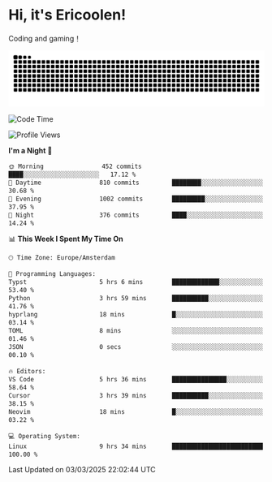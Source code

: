 # Hi, it's Ericoolen!
Coding and gaming！

<picture>
  <source media="(prefers-color-scheme: dark)" srcset="https://raw.githubusercontent.com/Eric-Song-Nop/Eric-Song-Nop/output/github-contribution-grid-snake-dark.svg">
  <source media="(prefers-color-scheme: light)" srcset="https://raw.githubusercontent.com/Eric-Song-Nop/Eric-Song-Nop/output/github-contribution-grid-snake.svg">
  <img alt="github contribution grid snake animation" src="https://raw.githubusercontent.com/Eric-Song-Nop/Eric-Song-Nop/output/github-contribution-grid-snake.svg">
</picture>

<!--START_SECTION:waka-->
![Code Time](http://img.shields.io/badge/Code%20Time-1%2C793%20hrs%209%20mins-blue)

![Profile Views](http://img.shields.io/badge/Profile%20Views-0-blue)

**I'm a Night 🦉** 

```text
🌞 Morning                452 commits         ████░░░░░░░░░░░░░░░░░░░░░   17.12 % 
🌆 Daytime                810 commits         ████████░░░░░░░░░░░░░░░░░   30.68 % 
🌃 Evening                1002 commits        █████████░░░░░░░░░░░░░░░░   37.95 % 
🌙 Night                  376 commits         ████░░░░░░░░░░░░░░░░░░░░░   14.24 % 
```


📊 **This Week I Spent My Time On** 

```text
🕑︎ Time Zone: Europe/Amsterdam

💬 Programming Languages: 
Typst                    5 hrs 6 mins        █████████████░░░░░░░░░░░░   53.40 % 
Python                   3 hrs 59 mins       ██████████░░░░░░░░░░░░░░░   41.76 % 
hyprlang                 18 mins             █░░░░░░░░░░░░░░░░░░░░░░░░   03.14 % 
TOML                     8 mins              ░░░░░░░░░░░░░░░░░░░░░░░░░   01.46 % 
JSON                     0 secs              ░░░░░░░░░░░░░░░░░░░░░░░░░   00.10 % 

🔥 Editors: 
VS Code                  5 hrs 36 mins       ███████████████░░░░░░░░░░   58.64 % 
Cursor                   3 hrs 39 mins       ██████████░░░░░░░░░░░░░░░   38.15 % 
Neovim                   18 mins             █░░░░░░░░░░░░░░░░░░░░░░░░   03.22 % 

💻 Operating System: 
Linux                    9 hrs 34 mins       █████████████████████████   100.00 % 
```


 Last Updated on 03/03/2025 22:02:44 UTC
<!--END_SECTION:waka-->
